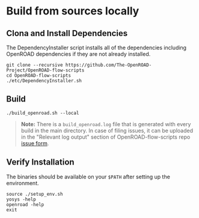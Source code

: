 # Build from sources locally

## Clona and Install Dependencies

The DependencyInstaller script installs all of the dependencies including OpenROAD dependencies if they are not already installed.

``` shell
git clone --recursive https://github.com/The-OpenROAD-Project/OpenROAD-flow-scripts
cd OpenROAD-flow-scripts
./etc/DependencyInstaller.sh
```

## Build

``` shell
./build_openroad.sh --local
```
> **Note:** There is a `build_openroad.log` file that is generated with every build in the main directory. In case of filing issues, it can be uploaded in the "Relevant log output" section of OpenROAD-flow-scripts repo [issue form](https://github.com/The-OpenROAD-Project/OpenROAD-flow-scripts/issues/new?assignees=&labels=&template=bug_report_with_orfs.yml).

## Verify Installation

The binaries should be available on your `$PATH` after setting up the
environment.

``` shell
source ./setup_env.sh
yosys -help
openroad -help
exit
```
